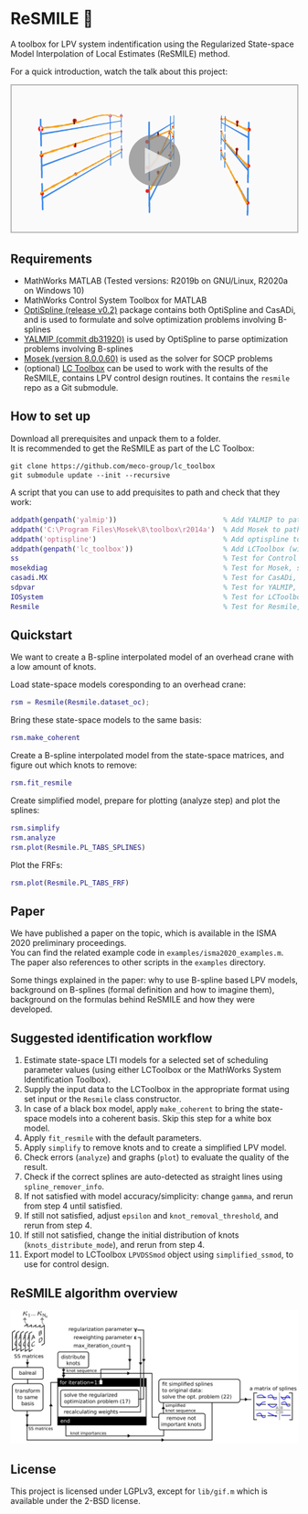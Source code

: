 # ReSMILE 🙂

A toolbox for LPV system indentification using the Regularized State-space Model Interpolation of Local Estimates (ReSMILE) method.

For a quick introduction, watch the talk about this project:

<a href="https://www.youtube.com/watch?v=S0BgZDxFrFQ">![youtube](@Resmile/images/yttalk.png?raw=true)</a>

## Requirements

- MathWorks MATLAB (Tested versions: R2019b on GNU/Linux, R2020a on Windows 10)
- MathWorks Control System Toolbox for MATLAB
- [OptiSpline (release v0.2)](https://github.com/meco-group/optispline/releases/tag/v0.2) package contains both OptiSpline and CasADi, and is used to formulate and solve optimization problems involving B-splines
- [YALMIP (commit db31920)](https://github.com/yalmip/YALMIP/tree/db319203c264b580c7409cf70073d54dfe792704) is used by OptiSpline to parse optimization problems involving B-splines
- [Mosek (version 8.0.0.60)](https://www.mosek.com/downloads/8.0.0.60/) is used as the solver for SOCP problems
- (optional) [LC Toolbox](https://github.com/meco-group/lc_toolbox) can be used to work with the results of the ReSMILE, contains LPV control design routines. It contains the `resmile` repo as a Git submodule.

## How to set up

Download all prerequisites and unpack them to a folder.  
It is recommended to get the ReSMILE as part of the LC Toolbox:

    git clone https://github.com/meco-group/lc_toolbox
    git submodule update --init --recursive

A script that you can use to add prequisites to path and check that they work:

```m
addpath(genpath('yalmip'))                          % Add YALMIP to path
addpath('C:\Program Files\Mosek\8\toolbox\r2014a')  % Add Mosek to path
addpath('optispline')                               % Add optispline to path
addpath(genpath('lc_toolbox'))                      % Add LCToolbox (with the ReSMILE) to path
ss                                                  % Test for Control System Toolbox, should print "Empty state-space model."
mosekdiag                                           % Test for Mosek, should print "mosekopt is working correctly." in the last line
casadi.MX                                           % Test for CasADi, should print "0x0" if CasADi is working correctly
sdpvar                                              % Test for YALMIP, should print "Linear scalar (real, 1 variable)" in the first line
IOSystem                                            % Test for LCToolbox, should not print anything, should run without an error.
Resmile                                             % Test for Resmile, should print "Resmile with properties:"
```

## Quickstart

We want to create a B-spline interpolated model of an overhead crane with a low amount of knots. 

Load state-space models coresponding to an overhead crane:

```m
rsm = Resmile(Resmile.dataset_oc); 
```

Bring these state-space models to the same basis:

```m
rsm.make_coherent
```

Create a B-spline interpolated model from the state-space matrices, and figure out which knots to remove:

```m
rsm.fit_resmile
```

Create simplified model, prepare for plotting (analyze step) and plot the splines:

```m
rsm.simplify
rsm.analyze
rsm.plot(Resmile.PL_TABS_SPLINES)
```

Plot the FRFs:
```m
rsm.plot(Resmile.PL_TABS_FRF)
```

## Paper <a name="isma2020" />

We have published a paper on the topic, which is available in the ISMA 2020 preliminary proceedings.  
You can find the related example code in `examples/isma2020_examples.m`.  
The paper also references to other scripts in the `examples` directory.  

<!--
How to cite the toolbox:

```bibtex
@inproceedings{resmile_isma2020,
  author={András Retzler and Jan Swevers and Joris Gillis and Zsolt Kollár},
  booktitle={Proceedings of ISMA2020 and USD2020}, 
  title={{ReSMILE}: trading off model accuracy and complexity for linear parameter-varying systems}, 
  year={2020},
  pages={}
}
```
-->

Some things explained in the paper: why to use B-spline based LPV models, background on B-splines (formal definition and how to imagine them), background on the formulas behind ReSMILE and how they were developed.

## Suggested identification workflow

1. Estimate state-space LTI models for a selected set of scheduling parameter values (using either LCToolbox or the MathWorks System Identification Toolbox).
2. Supply the input data to the LCToolbox in the appropriate format using set input or the `Resmile` class constructor.
3. In case of a black box model, apply `make_coherent` to bring the state-space models into a coherent basis. Skip this step for a white box model.
4. Apply `fit_resmile` with the default parameters. 
5. Apply `simplify` to remove knots and to create a simplified LPV model.
6. Check errors (`analyze`) and graphs (`plot`) to evaluate the quality of the result.
7. Check if the correct splines are auto-detected as straight lines using `spline_remover_info`.
8. If not satisfied with model accuracy/simplicity: change `gamma`, and rerun from step 4 until satisfied.
9. If still not satisfied, adjust `epsilon` and `knot_removal_threshold`, and rerun from step 4.
10. If still not satisfied, change the initial distribution of knots (`knots_distribute_mode`), and rerun from step 4.
11. Export model to LCToolbox `LPVDSSmod` object using `simplified_ssmod`, to use for control design.

## ReSMILE algorithm overview

![](@Resmile/images/overview.png)

## License

This project is licensed under LGPLv3, except for `lib/gif.m` which is available under the 2-BSD license.
